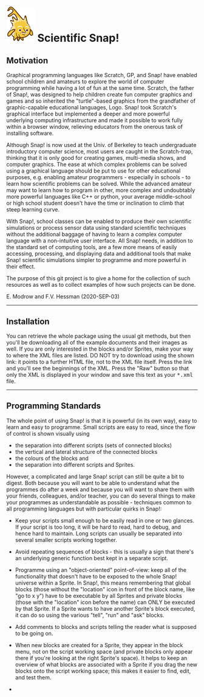 # <img alt="scientific-snap icon" src="./images/einstein_snap.png" width="75"/> Scientific Snap!

## Motivation

Graphical programming languages like Scratch, GP, and Snap! have enabled school children and amateurs to explore the world of computer programming while having a lot of fun at the same time. Scratch, the father of Snap!, was designed to help children create fun computer graphics and games and so inherited the "turtle"-based graphics from the grandfather of graphic-capable educational languages, Logo. Snap! took Scratch's graphical interface but implemented a deeper and more powerful underlying computing infrastructure and made it possible to work fully within a browser window, relieving educators from the onerous task of installing software.

Although Snap! is now used at the Univ. of Berkeley to teach undergraduate introductory computer science, most users are caught in the Scratch-trap, thinking that it is only good for creating games, multi-media shows, and computer graphics.  The ease at which complex problems can be solved using a graphical language should be put to use for other educational purposes, e.g. enabling amateur programmers - especially in schools - to learn how scientific problems can be solved.  While the advanced amateur may want to learn how to program in other, more complex and undoubtably more powerful languages like C++ or python, your average middle-school or high school student doesn't have the time or inclination to climb that steep learning curve.

With Snap!, school classes can be enabled to produce their own scientific simulations or process sensor data using standard scientific techniques without the additional baggage of having to learn a complex computer language with a non-intuitive user interface. All Snap! needs, in addition to the standard set of computing tools, are a few more means of easily accessing, processing, and displaying data and additional tools that make Snap! scientific simulations simpler to programme and more powerful in their effect.

The purpose of this git project is to give a home for the collection of such resources as well as to collect examples of how such projects can be done.

E. Modrow and F.V. Hessman (2020-SEP-03)

---

## Installation

You can retrieve the whole package using the usual git methods, but then you'll be downloading all of the example documents and their images as well.  If you are only interested in the blocks and/or Sprites, make your way to where the XML files are listed.  DO NOT try to download using the shown link: it points to a further HTML file, not to the XML file itself.  Press the link and you'll see the beginnings of the XML.  Press the "Raw" button so that only the XML is displayed in your window and save this text as your <tt>\*.xml</tt> file.

---

## Programming Standards

The whole point of using Snap! is that it is powerful (in its own way), easy to learn and easy to programme. Small scripts are easy to read, since the flow of control is shown visually using
- the separation into different scripts (sets of connected blocks)
- the vertical and lateral structure of the connected blocks
- the colours of the blocks and
- the separation into different scripts and Sprites.

However, a complicated and large Snap! script can still be quite a bit to digest.  Both because you will want to be able to understand what the programmes do after a week and because you will want to share them with your friends, colleagues, and/or teacher, you can do several things to make your programmes as understandable as possible - techniques common to all programming languages but with particular quirks in Snap!:
- Keep your scripts small enough to be easily read in one or two glances. If your script is too long, it will be hard to read, hard to debug, and hence hard to maintain.  Long scripts can usually be separated into several smaller scripts working together.
- Avoid repeating sequences of blocks - this is usually a sign that there's an underlying generic function best kept in a separate script.
- Programme using an "object-oriented" point-of-view: keep all of the functionality that doesn't have to be exposed to the whole Snap! universe within a Sprite.  In Snap!, this means remembering that global blocks (those without the "location" icon in front of the block name, like "go to x y") have to be executable by all Sprites and private blocks (those with the "location" icon before the name) can ONLY be executed by that Sprite.  If a Sprite wants to have another Sprite's block executed, it can do so using the various "tell", "run" and "ask" blocks.
- Add comments to blocks and scripts telling the reader what is supposed to be going on.
- When new blocks are created for a Sprite, they appear in the block menu, not on the script working space (and private blocks only appear there if you're looking at the right Sprite's space). It helps to keep an overview of what blocks are associated with a Sprite if you drag the new blocks onto the script working space; this makes it easier to find, edit, and test them.

- 
